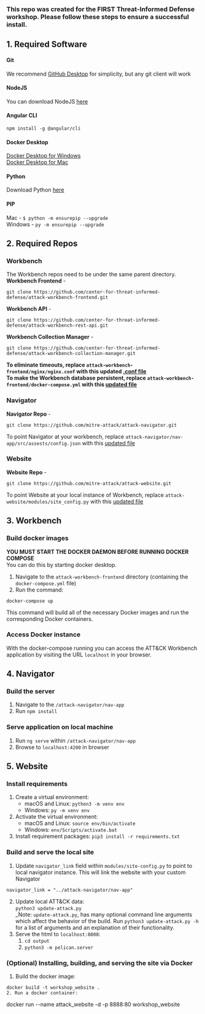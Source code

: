 ### This repo was created for the FIRST Threat-Informed Defense workshop. Please follow these steps to ensure a successful install. 

## 1. Required Software
#### Git
We recommend [GitHub Desktop](https://desktop.github.com/) for simplicity, but any git client will work
#### NodeJS
You can download NodeJS [here](https://nodejs.org/en/download/)
#### Angular CLI
`npm install -g @angular/cli`
#### Docker Desktop
[Docker Desktop for Windows](https://docs.docker.com/desktop/windows/install/)  
[Docker Desktop for Mac](https://docs.docker.com/desktop/mac/install/)
#### Python
Download Python [here](https://www.python.org/downloads/)
#### PIP
Mac - `$ python -m ensurepip --upgrade`  
Windows - `py -m ensurepip --upgrade`

## 2. Required Repos
### Workbench
The Workbench repos need to be under the same parent directory.  
**Workbench Frontend** - 
```
git clone https://github.com/center-for-threat-informed-defense/attack-workbench-frontend.git
```
**Workbench API** - 
```
git clone https://github.com/center-for-threat-informed-defense/attack-workbench-rest-api.git
```
**Workbench Collection Manager** - 
```
git clone https://github.com/center-for-threat-informed-defense/attack-workbench-collection-manager.git
```  

**To eliminate timeouts, replace `attack-workbench-frontend/nginx/nginx.conf` with this updated [.conf file](nginx.conf)**  
**To make the Workbench database persistent, replace `attack-workbench-frontend/docker-compose.yml` with this [updated file](docker-compose.yml)**

### Navigator

**Navigator Repo** - 
```
git clone https://github.com/mitre-attack/attack-navigator.git
```

To point Navigator at your workbench, replace `attack-navigator/nav-app/src/assests/config.json` with this [updated file](config.json)  

### Website
**Website Repo** - 
```
git clone https://github.com/mitre-attack/attack-website.git
```
To point Website at your local instance of Workbench, replace `attack-website/modules/site_config.py` with this [updated file](site_config.py)  

## 3. Workbench
### Build docker images
**YOU MUST START THE DOCKER DAEMON BEFORE RUNNING DOCKER COMPOSE**  
You can do this by starting docker desktop.  

1. Navigate to the `attack-workbench-frontend` directory (containing the `docker-compose.yml` file)
2. Run the command:
```shell
docker-compose up
```

This command will build all of the necessary Docker images and run the corresponding Docker containers.

### Access Docker instance

With the docker-compose running you can access the ATT&CK Workbench application by visiting the URL `localhost` in your browser.

## 4. Navigator
### Build the server
1. Navigate to the `/attack-navigator/nav-app`
2. Run `npm install`

### Serve application on local machine

1. Run `ng serve` within `/attack-navigator/nav-app`
2. Browse to `localhost:4200` in browser

## 5. Website

### Install requirements

1. Create a virtual environment: 
    - macOS and Linux: `python3 -m venv env`
    - Windows: `py -m venv env`
2. Activate the virtual environment: 
    - macOS and Linux: `source env/bin/activate`
    - Windows: `env/Scripts/activate.bat`
3. Install requirement packages: `pip3 install -r requirements.txt`
### Build and serve the local site

1. Update `navigator_link` field within `modules/site-config.py` to point to local navigator instance. This will link the website with your custom Navigator
```shell
navigator_link = "../attack-navigator/nav-app"
```
2. Update local ATT&CK data:   
   `python3 update-attack.py`  
   _Note: `update-attack.py`, has many optional command line arguments which affect the behavior of the build. Run `python3 update-attack.py -h` for a list of arguments and an explanation of their functionality.  
3. Serve the html to `localhost:8000`: 
    1. `cd output`
    2. `python3 -m pelican.server`

### (Optional) Installing, building, and serving the site via Docker 

1. Build the docker image:
  ``` 
docker build -t workshop_website .
2. Run a docker container:
```
docker run --name attack_website -d -p 8888:80 workshop_website
```